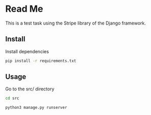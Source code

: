# Read Me
This is a test task using the Stripe library of the Django framework.

## Install

Install dependencies

```bash
pip install -r requirements.txt
```

## Usage

Go to the src/ directory

```bash
cd src
```

```bash
python3 manage.py runserver
```